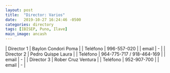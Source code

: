 ```yaml
---
layout: post
title:  "Director: Varios"
date:   2019-10-27 16:24:46 -0500
categories: directory
tags: [IBISEP, Puno, Ilave]
main_image: ancash
---
```


| Director 1  | Baylon Condori Poma |
| Teléfono    | 996-557-020 |
| email       | - |
| Director 2  | Pedro Quispe Laura |
| Teléfono    | 964-775-717 / 918-464-169 |
| email       | - |
| Director 3  | Rober Cruz Ventura |
| Teléfono    | 952-907-700 |
| email       | - |
